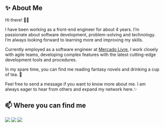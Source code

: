 <h2>✨ About Me</h2>

<p>
Hi there! 👋🏼

I have been working as a front-end engineer for about 4 years. I’m passionate about software development, problem-solving and technology. I’m always looking forward to learning more and improving my skills.

Currently employed as a software engineer at [Mercado Livre](https://www.mercadolivre.com.br/), I work closely with agile teams, developing complex features with the latest cutting-edge development tools and procedures.

In my spare time, you can find me reading fantasy novels and drinking a cup of tea. 🌃

Feel free to send a message if you want to know more about me. I am always eager to hear from others and expand my network here.✨
</p>

<h2>📫 Where you can find me</h2>
<p>
  <a href="https://www.linkedin.com/in/amandasf/"><img src="https://img.shields.io/badge/LinkedIn-0077B5?style=for-the-badge&logo=linkedin&logoColor=white" /></a>
  <a href="malito:amanda.santosf.dev@gmail.com"><img src="https://img.shields.io/badge/Gmail-D14836?style=for-the-badge&logo=gmail&logoColor=white" /></a>
  <a href="https://twitter.com/amandasantos_f"><img src="https://img.shields.io/badge/Twitter-1DA1F2?style=for-the-badge&logo=twitter&logoColor=white" /></a>
</p>
